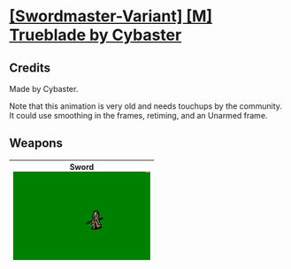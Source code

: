 # [\[Swordmaster-Variant\] \[M\] Trueblade by Cybaster](./)
## Credits

Made by Cybaster.

Note that this animation is very old and needs touchups by the community. It could use smoothing in the frames, retiming, and an Unarmed frame.

## Weapons

| <b>Sword</b><br/><img alt="Sword animation" src="./1.%20Sword/Sword.gif"/> |
| :---: |
